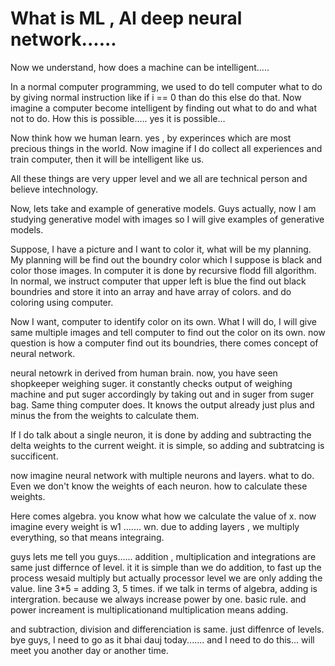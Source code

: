 # What is ML , AI deep neural network......

Now we understand, how does a machine can be intelligent.....

In a normal computer programming, we used to do tell computer what to do by giving normal instruction like if i == 0 than do this else do that. Now imagine a computer become intelligent
by finding out what to do and what not to do. How this is possible..... yes it is possible...  

Now think how we human learn. yes , by experinces which are most precious things in the world. Now imagine if I do collect all experiences and train computer, then it will be intelligent like us.

All these things are very upper level and we all are technical person and believe intechnology.

Now, lets take and example of generative models. Guys actually, now I am studying generative model with images so I will give examples of generative models. 

Suppose, I have a picture and I want to color it, what will be my planning. My planning will be find out the boundry color which I suppose is black and color those images. In computer
it is done by recursive flodd fill algorithm. In normal, we instruct computer that upper left is blue the find out black boundries and store it into an array and have array of colors.
and do coloring using computer.

Now I want, computer to identify color on its own. What I will do, I will give same multiple images and tell computer to find out the color on its own. now question is how a computer 
find out its boundries, there comes concept of neural network.

neural netowrk in derived from human brain. now, you have seen shopkeeper weighing suger. it constantly checks output of weighing machine and put suger accordingly by taking out and 
in suger from suger bag. Same thing computer does. It knows the output already just plus and minus the from the weights to calculate them.

If I do talk about a single neuron, it is done by adding and subtracting the delta weights to the current weight. it is simple, so adding and subtratcing is succificent.

now imagine neural network with multiple neurons and layers. what to do. Even we don't know the weights of each neuron. how to calculate these weights.

Here comes algebra. you know what how we calculate the value of x. now imagine every weight is w1 ....... wn. due to adding layers , we multiply everything, so that means integraing.

guys lets me tell you guys...... addition , multiplication and integrations are same just differnce of level. it it is simple than we do addition, to fast up the process wesaid multiply
but actually processor level we are only adding the value. line 3*5 = adding 3, 5 times. if we talk in terms of algebra, adding is intergration. because we always increase power by one.
basic rule.
and power increament is multiplicationand multiplication means adding.

and subtraction, division and differenciation is same. just diffenrce of levels.
bye guys, I need to go as it bhai dauj today....... and I need to do this... will meet you another day or another time.


